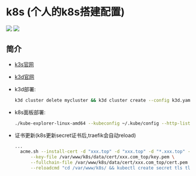 **k8s (个人的k8s搭建配置)**
===========
[![](https://github.com/twbworld/k8s/workflows/ci/badge.svg?branch=main)](https://github.com/twbworld/k8s/actions)
[![](https://img.shields.io/github/tag/twbworld/k8s?logo=github)](https://github.com/twbworld/k8s)

## 简介

* [k3s官网](https://docs.k3s.io/zh/installation/requirements)

* [k3d官网](https://k3d.io/v5.5.1/usage/configfile/)

* k3d部署:
    ``` sh
    k3d cluster delete mycluster && k3d cluster create --config k3d.yaml
    ```
* k8s面板部署:
    ``` sh
    ./kube-explorer-linux-amd64 --kubeconfig ~/.kube/config --http-listen-port=8888
    ```
* 证书更新(k8s更新secret证书后,traefik会自动reload)
  ``` sh
  ...
    acme.sh --install-cert -d "xxx.top" -d "xxx.top" -d "*.xxx.top" -d "xxx.com" -d "*.xxx.com" \
        --key-file /var/www/k8s/data/cert/xxx.com_top/key.pem \
        --fullchain-file /var/www/k8s/data/cert/xxx.com_top/cert.pem \
        --reloadcmd "cd /var/www/k8s/ && kubectl create secret tls tls-secret --cert=/var/www/k8s/data/cert/xxx.com_top/cert.pem --key=/var/www/k8s/data/cert/xxx.com_top/key.pem --dry-run -o yaml |kubectl apply -f - && git checkout -- yaml-reload.sh && ./yaml-reload.sh xray && exit"
  ```
